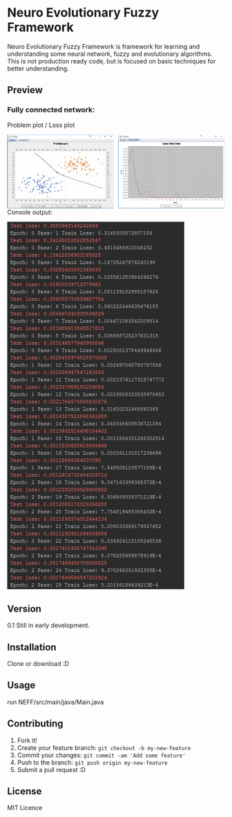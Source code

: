 # Neuro Evolutionary Fuzzy Framework

Neuro Evolutionary Fuzzy Framework is framework for learning and understanding some neural network, fuzzy and
evolutionary algorithms. This is not production ready code, but is focused on basic techniques for better understanding.

## Preview
### Fully connected network:

Problem plot / Loss plot

<div>
  <img style="float:left" src="https://raw.githubusercontent.com/tmarinkovic/NEFF/master/src/resources/plot.png" width="49%"/>
  <img style="float:right" src="https://raw.githubusercontent.com/tmarinkovic/NEFF/master/src/resources/loss.png" width="49%"/>
</p>
<div style="clear:both"></div>
Console output:

![alt text](https://raw.githubusercontent.com/tmarinkovic/NEFF/master/src/resources/console.png)


## Version
0.1
Still in early development.

## Installation

Clone or download :D

## Usage

run NEFF/src/main/java/Main.java

## Contributing

1. Fork it!
2. Create your feature branch: `git checkout -b my-new-feature`
3. Commit your changes: `git commit -am 'Add some feature'`
4. Push to the branch: `git push origin my-new-feature`
5. Submit a pull request :D

## License

MIT Licence
